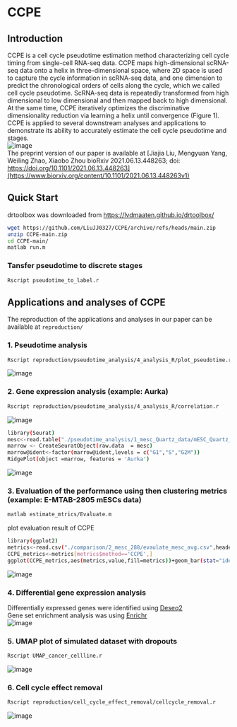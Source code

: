# CCPE

## Introduction
CCPE is a cell cycle pseudotime estimation method characterizing cell cycle timing from single-cell RNA-seq data. CCPE maps high-dimensional scRNA-seq data onto a helix in three-dimensional space, where 2D space is used to capture the cycle information in scRNA-seq data, and one dimension to predict the chronological orders of cells along the cycle, which we called cell cycle pseudotime. ScRNA-seq data is repeatedly transformed from high dimensional to low dimensional and then mapped back to high dimensional. At the same time, CCPE iteratively optimizes the discriminative dimensionality reduction via learning a helix until convergence (Figure 1). CCPE is applied to several downstream analyses and applications to demonstrate its ability to accurately estimate the cell cycle pseudotime and stages.<br/>
![image](https://github.com/LiuJJ0327/CCPE/blob/main/images/figure1.PNG)<br/>
The preprint version of our paper is available at [Jiajia Liu, Mengyuan Yang, Weiling Zhao, Xiaobo Zhou
bioRxiv 2021.06.13.448263; doi: https://doi.org/10.1101/2021.06.13.448263](https://www.biorxiv.org/content/10.1101/2021.06.13.448263v1)

## Quick Start<br/>
drtoolbox was downloaded from https://lvdmaaten.github.io/drtoolbox/<br/>
```bash
wget https://github.com/LiuJJ0327/CCPE/archive/refs/heads/main.zip
unzip CCPE-main.zip
cd CCPE-main/
matlab run.m
```
### Tansfer pseudotime to discrete stages<br/>
```bash
Rscript pseudotime_to_label.r 
```

## Applications and analyses of CCPE<br/>
The reproduction of the applications and analyses in our paper can be available at `reproduction/` <br/>
### 1. Pseudotime analysis<br/>
```bash
Rscript reproduction/pseudotime_analysis/4_analysis_R/plot_pseudotime.r
```
![image](https://github.com/LiuJJ0327/CCPE/blob/main/images/1_pseudotime.PNG)<br/>

### 2. Gene expression analysis (example: Aurka)<br/>
```bash
Rscript reproduction/pseudotime_analysis/4_analysis_R/correlation.r
```
![image](https://github.com/LiuJJ0327/CCPE/blob/main/images/2_gene_expression_1.PNG)<br/>

```bash
library(Seurat)
mesc<-read.table("./pseudotime_analysis/1_mesc_Quartz_data/mESC_Quartz_preprocessed.txt",header=T,row.names = 1)
marrow <- CreateSeuratObject(raw.data  = mesc)
marrow@ident<-factor(marrow@ident,levels = c("G1","S","G2M"))
RidgePlot(object =marrow, features = 'Aurka')
```
![image](https://github.com/LiuJJ0327/CCPE/blob/main/images/2_gene_expression_2.PNG)<br/>

### 3. Evaluation of the performance using then clustering metrics (example: E-MTAB-2805 mESCs data)<br/>
```bash
matlab estimate_mtrics/Evaluate.m
```
plot evaluation result of CCPE
```bash
library(ggplot2)
metrics<-read.csv("./comparison/2_mesc_288/evaulate_mesc_avg.csv",header = T)
CCPE_metrics<-metrics[metrics$method=='CCPE',]
ggplot(CCPE_metrics,aes(metrics,value,fill=metrics))+geom_bar(stat="identity",position="dodge")
```
![image](https://github.com/LiuJJ0327/CCPE/blob/main/images/3_evaluation.PNG)<br/>

### 4. Differential gene expression analysis <br/>
Differentially expressed genes were identified using [Deseq2](https://bioconductor.org/packages/release/bioc/html/DESeq2.html)<br/>
Gene set enrichment analysis was using [Enrichr](https://maayanlab.cloud/Enrichr/)<br/>
![image](https://github.com/LiuJJ0327/CCPE/blob/main/images/4_DEG.PNG)<br/>

### 5. UMAP plot of simulated dataset with dropouts<br/>
```bash
Rscript UMAP_cancer_cellline.r
```
![image](https://github.com/LiuJJ0327/CCPE/blob/main/images/5_UMAP.PNG)<br/>

### 6. Cell cycle effect removal<br/>
```bash
Rscript reproduction/cell_cycle_effect_removal/cellcycle_removal.r
```
![image](https://github.com/LiuJJ0327/CCPE/blob/main/images/6_removal.PNG)<br/>

